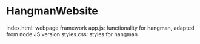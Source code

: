 # HangmanWebsite
index.html: webpage framework
app.js: functionality for hangman, adapted from node JS version
styles.css: styles for hangman